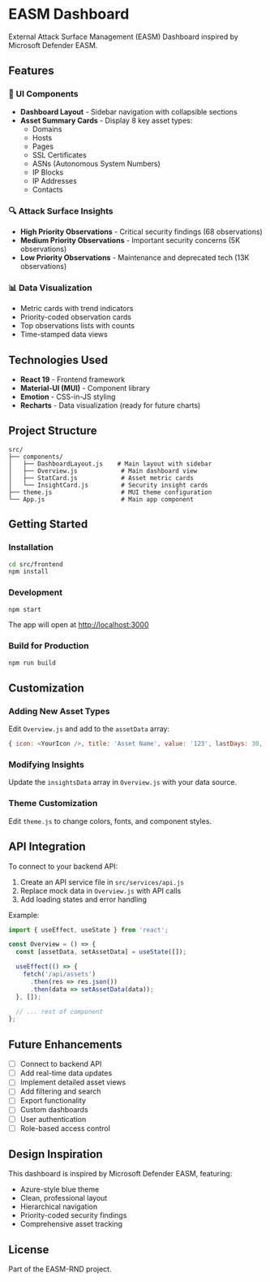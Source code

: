 # EASM Dashboard

External Attack Surface Management (EASM) Dashboard inspired by Microsoft Defender EASM.

## Features

### 🎨 UI Components
- **Dashboard Layout** - Sidebar navigation with collapsible sections
- **Asset Summary Cards** - Display 8 key asset types:
  - Domains
  - Hosts
  - Pages
  - SSL Certificates
  - ASNs (Autonomous System Numbers)
  - IP Blocks
  - IP Addresses
  - Contacts

### 🔍 Attack Surface Insights
- **High Priority Observations** - Critical security findings (68 observations)
- **Medium Priority Observations** - Important security concerns (5K observations)
- **Low Priority Observations** - Maintenance and deprecated tech (13K observations)

### 📊 Data Visualization
- Metric cards with trend indicators
- Priority-coded observation cards
- Top observations lists with counts
- Time-stamped data views

## Technologies Used

- **React 19** - Frontend framework
- **Material-UI (MUI)** - Component library
- **Emotion** - CSS-in-JS styling
- **Recharts** - Data visualization (ready for future charts)

## Project Structure

```
src/
├── components/
│   ├── DashboardLayout.js    # Main layout with sidebar
│   ├── Overview.js            # Main dashboard view
│   ├── StatCard.js            # Asset metric cards
│   └── InsightCard.js         # Security insight cards
├── theme.js                   # MUI theme configuration
└── App.js                     # Main app component
```

## Getting Started

### Installation
```bash
cd src/frontend
npm install
```

### Development
```bash
npm start
```

The app will open at [http://localhost:3000](http://localhost:3000)

### Build for Production
```bash
npm run build
```

## Customization

### Adding New Asset Types
Edit `Overview.js` and add to the `assetData` array:
```javascript
{ icon: <YourIcon />, title: 'Asset Name', value: '123', lastDays: 30, change: 5 }
```

### Modifying Insights
Update the `insightsData` array in `Overview.js` with your data source.

### Theme Customization
Edit `theme.js` to change colors, fonts, and component styles.

## API Integration

To connect to your backend API:

1. Create an API service file in `src/services/api.js`
2. Replace mock data in `Overview.js` with API calls
3. Add loading states and error handling

Example:
```javascript
import { useEffect, useState } from 'react';

const Overview = () => {
  const [assetData, setAssetData] = useState([]);

  useEffect(() => {
    fetch('/api/assets')
      .then(res => res.json())
      .then(data => setAssetData(data));
  }, []);

  // ... rest of component
};
```

## Future Enhancements

- [ ] Connect to backend API
- [ ] Add real-time data updates
- [ ] Implement detailed asset views
- [ ] Add filtering and search
- [ ] Export functionality
- [ ] Custom dashboards
- [ ] User authentication
- [ ] Role-based access control

## Design Inspiration

This dashboard is inspired by Microsoft Defender EASM, featuring:
- Azure-style blue theme
- Clean, professional layout
- Hierarchical navigation
- Priority-coded security findings
- Comprehensive asset tracking

## License

Part of the EASM-RND project.
